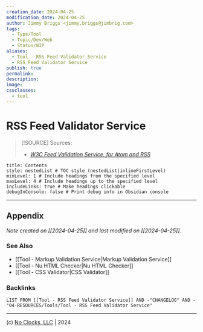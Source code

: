 ```yaml
---
creation_date: 2024-04-25
modification_date: 2024-04-25
author: Jimmy Briggs <jimmy.briggs@jimbrig.com>
tags:
  - Type/Tool
  - Topic/Dev/Web
  - Status/WIP
aliases:
  - Tool - RSS Feed Validator Service
  - RSS Feed Validator Service
publish: true
permalink:
description:
image:
cssclasses:
  - tool
---
```



# RSS Feed Validator Service

> [!SOURCE] Sources:
> - *[W3C Feed Validation Service, for Atom and RSS](https://validator.w3.org/feed/)*

```table-of-contents
title: Contents 
style: nestedList # TOC style (nestedList|inlineFirstLevel)
minLevel: 1 # Include headings from the specified level
maxLevel: 4 # Include headings up to the specified level
includeLinks: true # Make headings clickable
debugInConsole: false # Print debug info in Obsidian console
```

***

## Appendix

*Note created on [[2024-04-25]] and last modified on [[2024-04-25]].*

### See Also

- [[Tool - Markup Validation Service|Markup Validation Service]]
- [[Tool - Nu HTML Checker|Nu HTML Checker]]
- [[Tool - CSS Validator|CSS Validator]]


### Backlinks

```dataview
LIST FROM [[Tool - RSS Feed Validator Service]] AND -"CHANGELOG" AND -"04-RESOURCES/Tools/Tool - RSS Feed Validator Service"
```

***

(c) [No Clocks, LLC](https://github.com/noclocks) | 2024